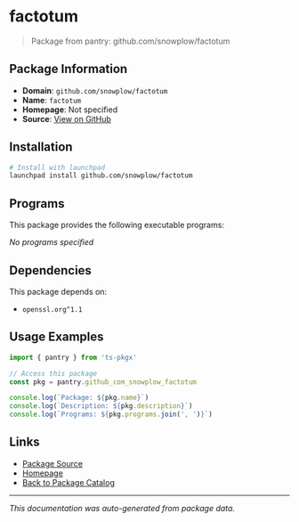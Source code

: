 # factotum

> Package from pantry: github.com/snowplow/factotum

## Package Information

- **Domain**: `github.com/snowplow/factotum`
- **Name**: `factotum`
- **Homepage**: Not specified
- **Source**: [View on GitHub](https://github.com/pkgxdev/pantry/tree/main/projects/github.com/snowplow/factotum/package.yml)

## Installation

```bash
# Install with launchpad
launchpad install github.com/snowplow/factotum
```

## Programs

This package provides the following executable programs:

*No programs specified*

## Dependencies

This package depends on:

- `openssl.org^1.1`

## Usage Examples

```typescript
import { pantry } from 'ts-pkgx'

// Access this package
const pkg = pantry.github_com_snowplow_factotum

console.log(`Package: ${pkg.name}`)
console.log(`Description: ${pkg.description}`)
console.log(`Programs: ${pkg.programs.join(', ')}`)
```

## Links

- [Package Source](https://github.com/pkgxdev/pantry/tree/main/projects/github.com/snowplow/factotum/package.yml)
- [Homepage](#)
- [Back to Package Catalog](../package-catalog.md)

---

*This documentation was auto-generated from package data.*
